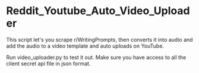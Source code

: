 # Reddit_Youtube_Auto_Video_Uploader
This script let's you scrape r/WritingPrompts, then converts it into audio and add the audio to a video template and auto uploads on YouTube.

Run video_uploader.py to test it out. Make sure you have access to all the client secret api file in json format.
